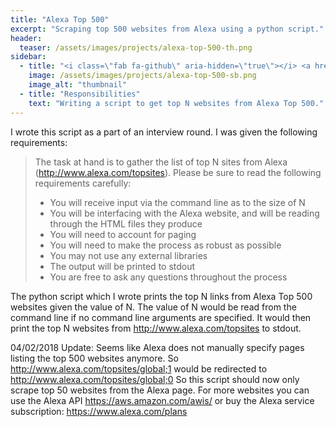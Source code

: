 ```yaml
---
title: "Alexa Top 500"
excerpt: "Scraping top 500 websites from Alexa using a python script."
header:
  teaser: /assets/images/projects/alexa-top-500-th.png
sidebar:
  - title: "<i class=\"fab fa-github\" aria-hidden=\"true\"></i> <a href=\"https://github.com/yashketkar/AlexaTop500\">GitHub Repo</a>"
    image: /assets/images/projects/alexa-top-500-sb.png
    image_alt: "thumbnail"
  - title: "Responsibilities"
    text: "Writing a script to get top N websites from Alexa Top 500."
---
```

I wrote this script as a part of an interview round. I was given the following requirements:

> The task at hand is to gather the list of top N sites from Alexa (http://www.alexa.com/topsites).  Please be sure to read the following requirements carefully:
> * You will receive input via the command line as to the size of N
> * You will be interfacing with the Alexa website, and will be reading through the HTML files they produce
> * You will need to account for paging
> * You will need to make the process as robust as possible
> * You may not use any external libraries
> * The output will be printed to stdout
> * You are free to ask any questions throughout the process

The python script which I wrote prints the top N links from Alexa Top 500 websites given the value of N. The value of N would be read from the command line if no command line arguments are specified. It would then print the top N websites from http://www.alexa.com/topsites to stdout.

04/02/2018 Update:
Seems like Alexa does not manually specify pages listing the top 500 websites anymore.
So http://www.alexa.com/topsites/global;1 would be redirected to http://www.alexa.com/topsites/global;0
So this script should now only scrape top 50 websites from the Alexa page.
For more websites you can use the Alexa API https://aws.amazon.com/awis/ or buy the Alexa service subscription: https://www.alexa.com/plans
